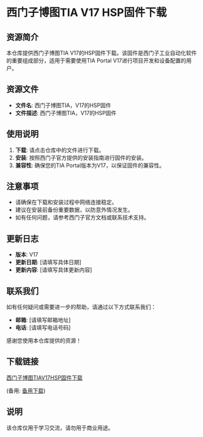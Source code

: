 # 西门子博图TIA V17 HSP固件下载

## 资源简介

本仓库提供西门子博图TIA V17的HSP固件下载。该固件是西门子工业自动化软件的重要组成部分，适用于需要使用TIA Portal V17进行项目开发和设备配置的用户。

## 资源文件

- **文件名**: 西门子博图TIA，V17的HSP固件
- **文件描述**: 西门子博图TIA，V17的HSP固件

## 使用说明

1. **下载**: 请点击仓库中的文件进行下载。
2. **安装**: 按照西门子官方提供的安装指南进行固件的安装。
3. **兼容性**: 确保您的TIA Portal版本为V17，以保证固件的兼容性。

## 注意事项

- 请确保在下载和安装过程中网络连接稳定。
- 建议在安装前备份重要数据，以防意外情况发生。
- 如有任何问题，请参考西门子官方文档或联系技术支持。

## 更新日志

- **版本**: V17
- **更新日期**: [请填写具体日期]
- **更新内容**: [请填写具体更新内容]

## 联系我们

如有任何疑问或需要进一步的帮助，请通过以下方式联系我们：

- **邮箱**: [请填写邮箱地址]
- **电话**: [请填写电话号码]

感谢您使用本仓库提供的资源！

## 下载链接
[西门子博图TIAV17HSP固件下载]() 

(备用: [备用下载](https://pan.baidu.com/s/1jeslz9qU1stOK8Vmqg7GXA?pwd=1234))

## 说明

该仓库仅用于学习交流，请勿用于商业用途。
